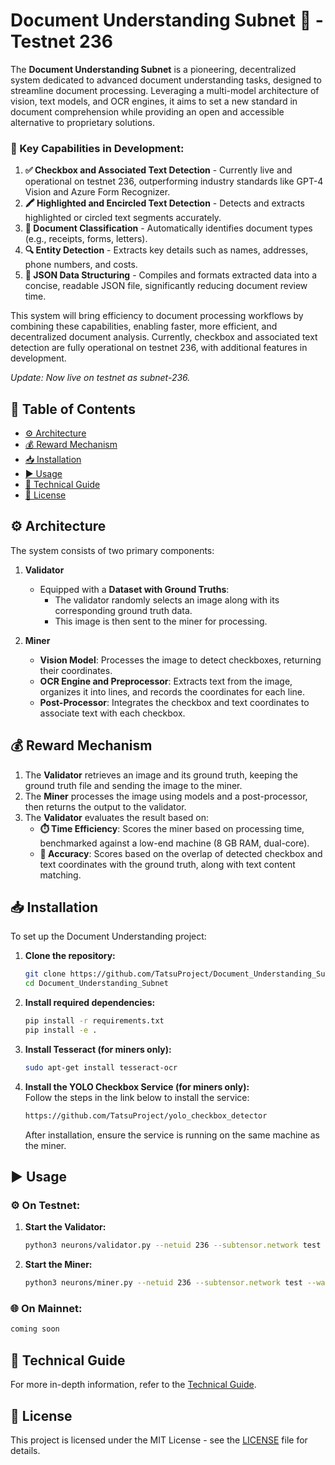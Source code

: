 
# Document Understanding Subnet 📃 - Testnet 236

The **Document Understanding Subnet** is a pioneering, decentralized system dedicated to advanced document understanding tasks, designed to streamline document processing. Leveraging a multi-model architecture of vision, text models, and OCR engines, it aims to set a new standard in document comprehension while providing an open and accessible alternative to proprietary solutions.

### 🚀 Key Capabilities in Development:
1. **✅ Checkbox and Associated Text Detection** - Currently live and operational on testnet 236, outperforming industry standards like GPT-4 Vision and Azure Form Recognizer.
2. **🖍️ Highlighted and Encircled Text Detection** - Detects and extracts highlighted or circled text segments accurately.
3. **📂 Document Classification** - Automatically identifies document types (e.g., receipts, forms, letters).
4. **🔍 Entity Detection** - Extracts key details such as names, addresses, phone numbers, and costs.
5. **📄 JSON Data Structuring** - Compiles and formats extracted data into a concise, readable JSON file, significantly reducing document review time.

This system will bring efficiency to document processing workflows by combining these capabilities, enabling faster, more efficient, and decentralized document analysis. Currently, checkbox and associated text detection are fully operational on testnet 236, with additional features in development.

*Update: Now live on testnet as subnet-236.*

## 📑 Table of Contents

- [⚙️ Architecture](#architecture)
- [💰 Reward Mechanism](#reward-mechanism)
- [📥 Installation](#installation)
- [▶️ Usage](#usage)
- [📘 Technical Guide](#technical-guide)
- [📜 License](#license)

## ⚙️ Architecture

The system consists of two primary components:

1. **Validator**
   - Equipped with a **Dataset with Ground Truths**:
     - The validator randomly selects an image along with its corresponding ground truth data.
     - This image is then sent to the miner for processing.

2. **Miner**
   - **Vision Model**: Processes the image to detect checkboxes, returning their coordinates.
   - **OCR Engine and Preprocessor**: Extracts text from the image, organizes it into lines, and records the coordinates for each line.
   - **Post-Processor**: Integrates the checkbox and text coordinates to associate text with each checkbox.

## 💰 Reward Mechanism

1. The **Validator** retrieves an image and its ground truth, keeping the ground truth file and sending the image to the miner.
2. The **Miner** processes the image using models and a post-processor, then returns the output to the validator.
3. The **Validator** evaluates the result based on:
   - **⏱️ Time Efficiency**: Scores the miner based on processing time, benchmarked against a low-end machine (8 GB RAM, dual-core).
   - **📏 Accuracy**: Scores based on the overlap of detected checkbox and text coordinates with the ground truth, along with text content matching.

## 📥 Installation

To set up the Document Understanding project:

1. **Clone the repository:**
   ```bash
   git clone https://github.com/TatsuProject/Document_Understanding_Subnet.git
   cd Document_Understanding_Subnet
   ```

2. **Install required dependencies:**
   ```bash
   pip install -r requirements.txt
   pip install -e .
   ```

3. **Install Tesseract (for miners only):**
   ```bash
   sudo apt-get install tesseract-ocr
   ```

4. **Install the YOLO Checkbox Service (for miners only):**  
   Follow the steps in the link below to install the service:  
   ```bash
   https://github.com/TatsuProject/yolo_checkbox_detector
   ```
   After installation, ensure the service is running on the same machine as the miner.

## ▶️ Usage

### ⚙️ On Testnet:

1. **Start the Validator:**
   ```bash
   python3 neurons/validator.py --netuid 236 --subtensor.network test --wallet.name validator --wallet.hotkey default --logging.debug 
   ```

2. **Start the Miner:**
   ```bash
   python3 neurons/miner.py --netuid 236 --subtensor.network test --wallet.name miner --wallet.hotkey default --logging.debug 
   ```

### 🌐 On Mainnet:
   ```bash
   coming soon
   ```

## 📘 Technical Guide

For more in-depth information, refer to the [Technical Guide](docs/Technical_Guide.md).

## 📜 License

This project is licensed under the MIT License - see the [LICENSE](LICENSE) file for details.
